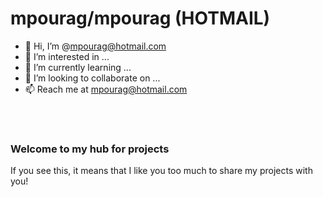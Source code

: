 # mpourag/mpourag  (HOTMAIL)

- 👋 Hi, I’m @mpourag@hotmail.com<br/>
- 👀 I’m interested in ...<br/>
- 🌱 I’m currently learning ...<br/>
- 💞️ I’m looking to collaborate on ...<br/>
- 📫 Reach me at mpourag@hotmail.com<br/>
<br/>
<br/>
<!---
mpourag/mpourag is a ✨ special ✨ repository because its `README.md` (this file) appears on your GitHub profile.
You can click the Preview link to take a look at your changes.
--->

### Welcome to my hub for projects

If you see this, it means that I like you too much to share my projects with you!
